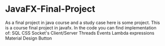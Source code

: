 # JavaFX-Final-Project
As a final project in java course and a study case here is some project.
This is a course final project in javafx.
In the code you can find implementation of:
SQL
CSS
Socket's
Client/Server
Threads
Events
Lambda expressions
Material Design Button

